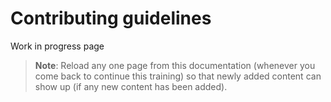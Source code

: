 # Contributing guidelines

Work in progress page

> **Note**: Reload any one page from this documentation (whenever you come back to continue this training) so that newly added content can show up (if any new content has been added).
